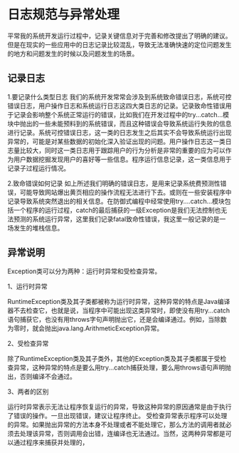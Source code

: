 # 日志规范与异常处理

平常我的系统开发运行过程中，记录关键信息对于完善和修改提出了明确的建议。但是在现实的一些应用中的日志记录比较混乱，导致无法准确快速的定位问题发生的地方和问题发生的时候以及问题发生的场景。

## 记录日志

1.要记录什么类型日志
我们的系统开发常常会涉及到系统致命错误日志，系统可控错误日志，用户操作日志和系统运行日志这四大类日志的记录。记录致命性错误用于记录会影响整个系统正常运行的错误，比如我们在开发过程中的try...catch...模块中抛出的一些未能预料到的系统错误，而且这种错误会导致系统运行失败的信息进行记录。系统可控错误日志，这一类的日志发生之后其实不会导致系统运行出现异常的，可能是对某些数据的初始化深入验证出现的问题。用户操作日志这一类日志量比较大，同时这一类日志用于跟踪用户的行为分析是非常的重要的应为可以作为用户数据挖掘发现用户的喜好等一些信息。程序运行信息记录，这一类信息用于记录子过程运行情况。

2.致命错误如何记录
如上所述我们明确的错误日志，是用来记录系统费预测性错误，可能导致网站爆出黄页相应的操作流程无法进行下去。或则在一些安装程序中记录导致系统突然退出的相关信息。在防御式编程中经常使用try....catch...模块包括一个程序的运行过程，catch的最后捕获的一级Exception是我们无法控制也无法预测的系统运行异常，这里我们记录fatal致命性错误，我这里一般记录的是一场发生的堆栈信息。


## 异常说明

Exception类可以分为两种：运行时异常和受检查异常。

1、运行时异常

RuntimeException类及其子类都被称为运行时异常，这种异常的特点是Java编译器不去检查它，也就是说，当程序中可能出现这类异常时，即使没有用try...catch语句捕获它，也没有用throws字句声明抛出它，还是会编译通过。例如，当除数为零时，就会抛出java.lang.ArithmeticException异常。

2、受检查异常

除了RuntimeException类及其子类外，其他的Exception类及其子类都属于受检查异常，这种异常的特点是要么用try...catch捕获处理，要么用throws语句声明抛出，否则编译不会通过。

3、两者的区别

运行时异常表示无法让程序恢复运行的异常，导致这种异常的原因通常是由于执行了错误的操作。一旦出现错误，建议让程序终止。
受检查异常表示程序可以处理的异常。如果抛出异常的方法本身不处理或者不能处理它，那么方法的调用者就必须去处理该异常，否则调用会出错，连编译也无法通过。当然，这两种异常都是可以通过程序来捕获并处理的，
